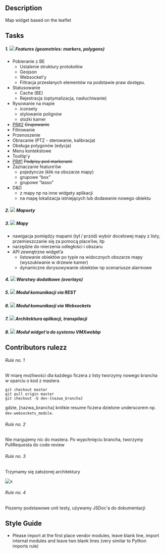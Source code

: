 Description
----------
Map widget based on the leaflet

Tasks
----------
##### 1. ![](http://progressed.io/bar/6) Features  (geometries: markers, polygons)
- Pobieranie z BE
    - Ustalenie struktury protokołów
    - Geojson
    - Websocket’y
    - Filtracja przesłanych elementów na podstawie praw dostępu.
- Statusowanie
    - Cache (BE)
    - Rejestracja (optymalizacja, nasłuchiwanie)
- Rysowanie na mapie
    - iconsety
    - stylowanie polignów
    - stożki kamer
- [PR#2](https://github.com/CombatCode/mapv3/pull/2) ~~Grupowanie~~
- Filtrowanie
- Przenoszenie
- Obracanie (PTZ  - sterowanie, kalibracja)
- Obsługa polygonów (edycja)
- Menu kontekstowe
- Tooltip’y
- [PR#1](https://github.com/CombatCode/mapv3/pull/1) ~~Podpisy pod markerami~~ 
- Zaznaczanie feature’ów
    - pojedyncze (klik na obszarze mapy)
    - grupowe “box”
    - grupowe “lasso”
- D&D
    - z mapy np na inne widgety aplikacji
    - na mapę lokalizacja istniejących lub dodawanie nowego obiektu

##### 2. ![](http://progressed.io/bar/30) Mapsety
##### 3. ![](http://progressed.io/bar/10) Mapy
- nawigacja pomiędzy mapami (tył / przód) wybór docelowej mapy z listy, przemieszczanie się za pomocą place’ów, itp
- narzędzie do mierzenia odległości i obszaru
- API zewnętrzne widget’a
    - listowanie obiektów po typie na widocznych obszarze mapy (wyszukiwanie w drzewie kamer)
    - dynamiczne dorysowywanie obiektów np scenariusze alarmowe

##### 4. ![](http://progressed.io/bar/10) Warstwy dodatkowe (overlays)
##### 5. ![](http://progressed.io/bar/0) Moduł komunikacji via REST
##### 6. ![](http://progressed.io/bar/0) Moduł komunikacji via Websockets
##### 7. ![](http://progressed.io/bar/92) Architektura aplikacji, transpilacji
##### 8. ![](http://progressed.io/bar/0) Moduł widget’a do systemu VMXwebbp

Contributors rulezz
----------
###### Rule no. 1
W miarę możliwości dla każdego ficzera z listy tworzymy nowego brancha w oparciu o kod z mastera
```
git checkout master
git pull origin master
git checkout -b dev-[nazwa_brancha]
```
gdzie, [nazwa_brancha] krótkie resume ficzera dzielone underscorem np. ``dev-websockets_module``.
###### Rule no. 2
Nie margujemy nic do mastera. Po wypchnięciu brancha, tworzymy PullRequesta do code review
###### Rule no. 3
Trzymamy się założonej architektury

![x](http://66.media.tumblr.com/94185caa6fa578cdf2492e62cb0666ab/tumblr_inline_o91sjrJiGK1raprkq_500.gif)
###### Rule no. 4
Piszemy podstawowe unit testy, używamy JSDoc'a do dokumentacji

Style Guide
----------
- Please import at the first place vendor modules, leave blank line, import internal modules and leave two blank lines (very similar to Python imports rule)
